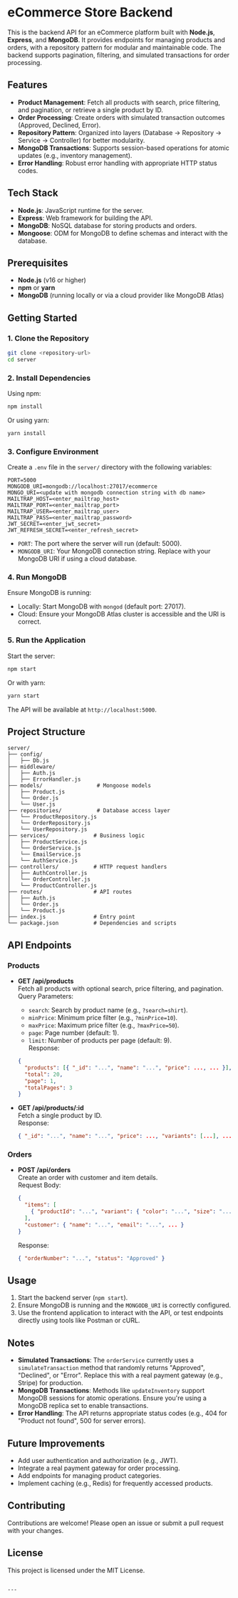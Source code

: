 # eCommerce Store Backend
This is the backend API for an eCommerce platform built with **Node.js**, **Express**, and **MongoDB**. It provides endpoints for managing products and orders, with a repository pattern for modular and maintainable code. The backend supports pagination, filtering, and simulated transactions for order processing.

## Features
- **Product Management**: Fetch all products with search, price filtering, and pagination, or retrieve a single product by ID.
- **Order Processing**: Create orders with simulated transaction outcomes (Approved, Declined, Error).
- **Repository Pattern**: Organized into layers (Database -> Repository -> Service -> Controller) for better modularity.
- **MongoDB Transactions**: Supports session-based operations for atomic updates (e.g., inventory management).
- **Error Handling**: Robust error handling with appropriate HTTP status codes.

## Tech Stack
- **Node.js**: JavaScript runtime for the server.
- **Express**: Web framework for building the API.
- **MongoDB**: NoSQL database for storing products and orders.
- **Mongoose**: ODM for MongoDB to define schemas and interact with the database.

## Prerequisites
- **Node.js** (v16 or higher)
- **npm** or **yarn**
- **MongoDB** (running locally or via a cloud provider like MongoDB Atlas)

## Getting Started

### 1. Clone the Repository
```bash
git clone <repository-url>
cd server
```

### 2. Install Dependencies
Using npm:
```bash
npm install
```
Or using yarn:
```bash
yarn install
```

### 3. Configure Environment
Create a `.env` file in the `server/` directory with the following variables:
```env
PORT=5000
MONGODB_URI=mongodb://localhost:27017/ecommerce
MONGO_URI=<update with mongodb connection string with db name>
MAILTRAP_HOST=<enter_mailtrap_host>
MAILTRAP_PORT=<enter_mailtrap_port>
MAILTRAP_USER=<enter_mailtrap_user>
MAILTRAP_PASS=<enter_mailtrap_password>
JWT_SECRET=<enter_jwt_secret>
JWT_REFRESH_SECRET=<enter_refresh_secret>
```

- `PORT`: The port where the server will run (default: 5000).
- `MONGODB_URI`: Your MongoDB connection string. Replace with your MongoDB URI if using a cloud database.

### 4. Run MongoDB
Ensure MongoDB is running:
- Locally: Start MongoDB with `mongod` (default port: 27017).
- Cloud: Ensure your MongoDB Atlas cluster is accessible and the URI is correct.

### 5. Run the Application
Start the server:
```bash
npm start
```
Or with yarn:
```bash
yarn start
```

The API will be available at `http://localhost:5000`.

## Project Structure
```
server/
├── config/  
│   ├── Db.js  
├── middleware/  
│   ├── Auth.js  
│   ├── ErrorHandler.js  
├── models/                 # Mongoose models
│   ├── Product.js
│   └── Order.js
│   └── User.js
├── repositories/           # Database access layer
│   └── ProductRepository.js
│   └── OrderRepository.js
│   └── UserRepository.js
├── services/              # Business logic
│   ├── ProductService.js
│   └── OrderService.js
│   └── EmailService.js
│   └── AuthService.js
├── controllers/           # HTTP request handlers
│   ├── AuthController.js
│   └── OrderController.js
│   └── ProductController.js
├── routes/                # API routes
│   ├── Auth.js
│   └── Order.js
│   └── Product.js
├── index.js               # Entry point
└── package.json           # Dependencies and scripts
```

## API Endpoints

### Products
- **GET /api/products**  
  Fetch all products with optional search, price filtering, and pagination.  
  Query Parameters:
  - `search`: Search by product name (e.g., `?search=shirt`).
  - `minPrice`: Minimum price filter (e.g., `?minPrice=10`).
  - `maxPrice`: Maximum price filter (e.g., `?maxPrice=50`).
  - `page`: Page number (default: 1).
  - `limit`: Number of products per page (default: 9).  
  Response:
  ```json
  {
    "products": [{ "_id": "...", "name": "...", "price": ..., ... }],
    "total": 20,
    "page": 1,
    "totalPages": 3
  }
  ```

- **GET /api/products/:id**  
  Fetch a single product by ID.  
  Response:
  ```json
  { "_id": "...", "name": "...", "price": ..., "variants": [...], ... }
  ```

### Orders
- **POST /api/orders**  
  Create an order with customer and item details.  
  Request Body:
  ```json
  {
    "items": [
      { "productId": "...", "variant": { "color": "...", "size": "..." }, "quantity": 2, ... }
    ],
    "customer": { "name": "...", "email": "...", ... }
  }
  ```
  Response:
  ```json
  { "orderNumber": "...", "status": "Approved" }
  ```

## Usage
1. Start the backend server (`npm start`).
2. Ensure MongoDB is running and the `MONGODB_URI` is correctly configured.
3. Use the frontend application to interact with the API, or test endpoints directly using tools like Postman or cURL.

## Notes
- **Simulated Transactions**: The `orderService` currently uses a `simulateTransaction` method that randomly returns "Approved", "Declined", or "Error". Replace this with a real payment gateway (e.g., Stripe) for production.
- **MongoDB Transactions**: Methods like `updateInventory` support MongoDB sessions for atomic operations. Ensure you're using a MongoDB replica set to enable transactions.
- **Error Handling**: The API returns appropriate status codes (e.g., 404 for "Product not found", 500 for server errors).

## Future Improvements
- Add user authentication and authorization (e.g., JWT).
- Integrate a real payment gateway for order processing.
- Add endpoints for managing product categories.
- Implement caching (e.g., Redis) for frequently accessed products.

## Contributing
Contributions are welcome! Please open an issue or submit a pull request with your changes.

## License
This project is licensed under the MIT License.
```

---

